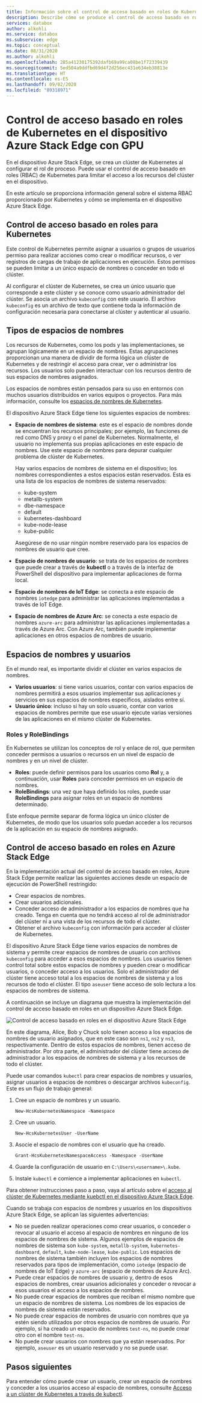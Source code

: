 ```yaml
---
title: Información sobre el control de acceso basado en roles de Kubernetes en un dispositivo Azure Stack Edge | Microsoft Docs
description: Describe cómo se produce el control de acceso basado en roles de Kubernetes en un dispositivo Azure Stack Edge.
services: databox
author: alkohli
ms.service: databox
ms.subservice: edge
ms.topic: conceptual
ms.date: 08/31/2020
ms.author: alkohli
ms.openlocfilehash: 285a41230175392dafb69a99ca08be1f72339439
ms.sourcegitcommit: 5ed504a9ddfbd69d4f2d256ec431e634eb38813e
ms.translationtype: HT
ms.contentlocale: es-ES
ms.lasthandoff: 09/02/2020
ms.locfileid: "89318971"
---
```

# <a name="kubernetes-role-based-access-control-on-your-azure-stack-edge-gpu-device"></a>Control de acceso basado en roles de Kubernetes en el dispositivo Azure Stack Edge con GPU


En el dispositivo Azure Stack Edge, se crea un clúster de Kubernetes al configurar el rol de proceso. Puede usar el control de acceso basado en roles (RBAC) de Kubernetes para limitar el acceso a los recursos del clúster en el dispositivo.

En este artículo se proporciona información general sobre el sistema RBAC proporcionado por Kubernetes y cómo se implementa en el dispositivo Azure Stack Edge. 

## <a name="rbac-for-kubernetes"></a>Control de acceso basado en roles para Kubernetes

Este control de Kubernetes permite asignar a usuarios o grupos de usuarios permiso para realizar acciones como crear o modificar recursos, o ver registros de cargas de trabajo de aplicaciones en ejecución. Estos permisos se pueden limitar a un único espacio de nombres o conceder en todo el clúster. 

Al configurar el clúster de Kubernetes, se crea un único usuario que corresponde a este clúster y se conoce como usuario administrador del clúster.  Se asocia un archivo `kubeconfig` con este usuario. El archivo `kubeconfig` es un archivo de texto que contiene toda la información de configuración necesaria para conectarse al clúster y autenticar al usuario.

## <a name="namespaces-types"></a>Tipos de espacios de nombres

Los recursos de Kubernetes, como los pods y las implementaciones, se agrupan lógicamente en un espacio de nombres. Estas agrupaciones proporcionan una manera de dividir de forma lógica un clúster de Kubernetes y de restringir el acceso para crear, ver o administrar los recursos. Los usuarios solo pueden interactuar con los recursos dentro de sus espacios de nombres asignados.

Los espacios de nombres están pensados para su uso en entornos con muchos usuarios distribuidos en varios equipos o proyectos. Para más información, consulte los [espacios de nombres de Kubernetes](https://kubernetes.io/docs/concepts/overview/working-with-objects/namespaces/).

El dispositivo Azure Stack Edge tiene los siguientes espacios de nombres:

- **Espacio de nombres de sistema**: este es el espacio de nombres donde se encuentran los recursos principales; por ejemplo, las funciones de red como DNS y proxy o el panel de Kubernetes. Normalmente, el usuario no implementa sus propias aplicaciones en este espacio de nombres. Use este espacio de nombres para depurar cualquier problema de clúster de Kubernetes. 

    Hay varios espacios de nombres de sistema en el dispositivo; los nombres correspondientes a estos espacios están reservados. Esta es una lista de los espacios de nombres de sistema reservados: 
    - kube-system
    - metallb-system
    - dbe-namespace
    - default
    - kubernetes-dashboard
    - kube-node-lease
    - kube-public


    Asegúrese de no usar ningún nombre reservado para los espacios de nombres de usuario que cree. 
<!--- **default namespace** - This namespace is where pods and deployments are created by default when none is provided and you have admin access to this namespace. When you interact with the Kubernetes API, such as with `kubectl get pods`, the default namespace is used when none is specified.-->

- **Espacio de nombres de usuario**: se trata de los espacios de nombres que puede crear a través de **kubectl** o a través de la interfaz de PowerShell del dispositivo para implementar aplicaciones de forma local.
 
- **Espacio de nombres de IoT Edge**: se conecta a este espacio de nombres `iotedge` para administrar las aplicaciones implementadas a través de IoT Edge.

- **Espacio de nombres de Azure Arc**: se conecta a este espacio de nombres `azure-arc` para administrar las aplicaciones implementadas a través de Azure Arc. Con Azure Arc, también puede implementar aplicaciones en otros espacios de nombres de usuario. 

## <a name="namespaces-and-users"></a>Espacios de nombres y usuarios

En el mundo real, es importante dividir el clúster en varios espacios de nombres. 

- **Varios usuarios**: si tiene varios usuarios, contar con varios espacios de nombres permitirá a esos usuarios implementar sus aplicaciones y servicios en sus espacios de nombres específicos, aislados entre sí. 
- **Usuario único**: incluso si hay un solo usuario, contar con varios espacios de nombres permite que ese usuario ejecute varias versiones de las aplicaciones en el mismo clúster de Kubernetes.

### <a name="roles-and-rolebindings"></a>Roles y RoleBindings

En Kubernetes se utilizan los conceptos de rol y enlace de rol, que permiten conceder permisos a usuarios o recursos en un nivel de espacio de nombres y en un nivel de clúster. 

- **Roles**: puede definir permisos para los usuarios como **Rol** y, a continuación, usar **Roles** para conceder permisos en un espacio de nombres. 
- **RoleBindings**: una vez que haya definido los roles, puede usar **RoleBindings** para asignar roles en un espacio de nombres determinado. 

Este enfoque permite separar de forma lógica un único clúster de Kubernetes, de modo que los usuarios solo puedan acceder a los recursos de la aplicación en su espacio de nombres asignado. 

## <a name="rbac-on-azure-stack-edge"></a>Control de acceso basado en roles en Azure Stack Edge

En la implementación actual del control de acceso basado en roles, Azure Stack Edge permite realizar las siguientes acciones desde un espacio de ejecución de PowerShell restringido:

- Crear espacios de nombres.  
- Crear usuarios adicionales.
- Conceder acceso de administrador a los espacios de nombres que ha creado. Tenga en cuenta que no tendrá acceso al rol de administrador del clúster ni a una vista de los recursos de todo el clúster.
- Obtener el archivo `kubeconfig` con información para acceder al clúster de Kubernetes.


El dispositivo Azure Stack Edge tiene varios espacios de nombres de sistema y permite crear espacios de nombres de usuario con archivos `kubeconfig` para acceder a esos espacios de nombres. Los usuarios tienen control total sobre estos espacios de nombres y pueden crear o modificar usuarios, o conceder acceso a los usuarios. Solo el administrador del clúster tiene acceso total a los espacios de nombres de sistema y a los recursos de todo el clúster. El tipo `aseuser` tiene acceso de solo lectura a los espacios de nombres de sistema.

A continuación se incluye un diagrama que muestra la implementación del control de acceso basado en roles en un dispositivo Azure Stack Edge.

![Control de acceso basado en roles en el dispositivo Azure Stack Edge](./media/azure-stack-edge-gpu-kubernetes-rbac/rbac-view-1.png)

En este diagrama, Alice, Bob y Chuck solo tienen acceso a los espacios de nombres de usuario asignados, que en este caso son `ns1`, `ns2` y `ns3`, respectivamente. Dentro de estos espacios de nombres, tienen acceso de administrador. Por otra parte, el administrador del clúster tiene acceso de administrador a los espacios de nombres de sistema y a los recursos de todo el clúster.

Puede usar comandos `kubectl` para crear espacios de nombres y usuarios, asignar usuarios a espacios de nombres o descargar archivos `kubeconfig`. Este es un flujo de trabajo general:

1. Cree un espacio de nombres y un usuario.  

    `New-HcsKubernetesNamespace -Namespace`  

2. Cree un usuario.  

    `New-HcsKubernetesUser -UserName`  

3. Asocie el espacio de nombres con el usuario que ha creado.  

    `Grant-HcsKubernetesNamespaceAccess -Namespace -UserName`  

4. Guarde la configuración de usuario en `C:\Users\<username>\.kube`.  

5. Instale `kubectl` e comience a implementar aplicaciones en `kubectl`. 

Para obtener instrucciones paso a paso, vaya al artículo sobre el [acceso al clúster de Kubernetes mediante kuebctl en el dispositivo Azure Stack Edge](azure-stack-edge-gpu-create-kubernetes-cluster.md).


Cuando se trabaja con espacios de nombres y usuarios en los dispositivos Azure Stack Edge, se aplican las siguientes advertencias:

- No se pueden realizar operaciones como crear usuarios, o conceder o revocar al usuario el acceso al espacio de nombres en ninguno de los espacios de nombres de sistema. Algunos ejemplos de espacios de nombres de sistema son `kube-system`, `metallb-system`, `kubernetes-dashboard`, `default`, `kube-node-lease`, `kube-public`. Los espacios de nombres de sistema también incluyen los espacios de nombres reservados para tipos de implementación, como `iotedge` (espacio de nombres de IoT Edge) y `azure-arc` (espacio de nombres de Azure Arc).
- Puede crear espacios de nombres de usuario y, dentro de esos espacios de nombres, crear usuarios adicionales y conceder o revocar a esos usuarios el acceso a los espacios de nombres.
- No puede crear espacios de nombres que reciban el mismo nombre que un espacio de nombres de sistema. Los nombres de los espacios de nombres de sistema están reservados.  
- No puede crear espacios de nombres de usuario con nombres que ya estén siendo utilizados por otros espacios de nombres de usuario. Por ejemplo, si ha creado un espacio de nombres `test-ns`, no puede crear otro con el nombre `test-ns`.
- No puede crear usuarios con nombres que ya están reservados. Por ejemplo, `aseuser` es un usuario reservado y no se puede usar.


## <a name="next-steps"></a>Pasos siguientes

Para entender cómo puede crear un usuario, crear un espacio de nombres y conceder a los usuarios acceso al espacio de nombres, consulte [Acceso a un clúster de Kubernetes a través de kubectl](azure-stack-edge-gpu-create-kubernetes-cluster.md).

